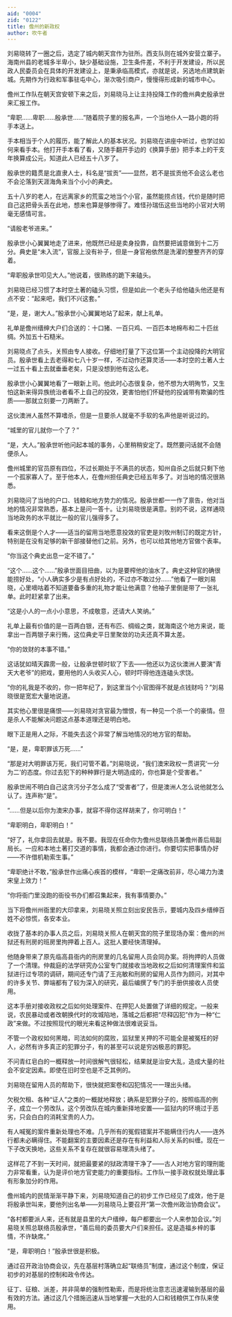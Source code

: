 ```yaml
---
aid: "0004"
zid: "0122"
title: 儋州的新政权
author: 吹牛者
---
```


刘易晓转了一圈之后，选定了城内朝天宫作为驻所。西支队则在城外安营立寨子。海南州县的老城多半卑小，缺少基础设施，卫生条件差，不利于开发建设，所以民政人民委员会在具体的开发建设上，是秉承临高模式，亦就是说，另选地点建筑新城。先期作为行政和军事驻屯中心，渐次吸引商户，慢慢得形成新的城市中心。

儋州工作队在朝天宫安顿下来之后，刘易晓马上让主持投降工作的儋州典史殷承世来汇报工作。

“卑职……卑职……殷承世……”随着院子里的报名声，一个当地仆人一路小跑的将手本送上。

手本相当于个人的履历，能了解此人的基本状况。刘易晓在讲座中听过，也学过如何来看手本。他打开手本看了看，又随手翻开手边的《换算手册》把手本上的干支年换算成公元，知道此人已经五十八岁了。

殷承世的籍贯是北直隶人士，科名是“拔贡”——显然，若不是拔贡他不会这么老也不会沦落到天涯海角来当个小小的典史。

五十八岁的老人，在远离家乡的荒蛮之地当个小官，虽然能捞点钱，代价是随时把自己这把骨头丢在此地，想来也算是够惨得了。难怪孙瑞伍这些当地的小官对大明毫无感情可言。

“请殷老爷进来。”

殷承世小心翼翼地走了进来，他既然已经是卖身投靠，自然要把诚意做到十二万分。典史是“未入流”，官服上没有补子，但是一身官袍依然是洗濯的整整齐齐的穿着。

“卑职殷承世叩见大人。”他说着，很熟练的跪下来磕头。

刘易晓已经习惯了本时空土著的磕头习惯，但是如此一个老头子给他磕头他还是有点不安：“起来吧，我们不兴这套。”

“是，是，谢大人。”殷承世小心翼翼地站了起来，献上礼单。

礼单是儋州缙绅大户们合送的：十口猪、一百只鸡、一百匹本地棉布和二十匹丝绸。外加五十石糙米。

刘易晓点了点头，关照由专人接收。仔细地打量了下这位第一个主动投降的大明官员。殷承世看上去老得和七八十岁一样，不过动作还算灵活——本时空的土著人士一过五十看上去就垂垂老矣，只是没想到他有这么老。

殷承世小心翼翼地看了一眼新上司。他此时心态很复杂，他不想为大明殉节，又生怕这新来得异族统治者看不上自己的投效，更害怕他们怀疑他的投诚带有欺骗的性质——那就立刻要一刀两断了。

这伙澳洲人虽然不算嗜杀，但是一旦要杀人就毫不手软的名声他是听说过的。

“城里的官儿就你一个了？”

“是，大人。”殷承世听他问起本城的事务，心里稍稍安定了。既然要问话就不会随便杀人。

儋州城里的官员原有四位，不过长期处于不满员的状态，知州自杀之后就只剩下他一个孤家寡人了。至于他本人，在儋州担任典史已经五年多了。对当地的情况很熟悉。

刘易晓问了当地的户口、钱粮和地方势力的情况。殷承世都一一作了禀告，他对当地的情况非常熟悉，基本上是问一答十。让刘易晓很是满意。别的不说，这样通晓当地政务的水平就比一般的官儿强得多了。

看来这倒是个人才——适当的留用当地愿意投效的官吏是刘牧州制订的既定方针，特别是在没有足够的新干部接替他们之前。另外，也可以给其他地方官做个表率。

“你当这个典史出息一定不错了。”

“这个……这个……”殷承世面目扭曲，以为是要榨他的油水了。典史这种官的确很能捞好处，“小人确实多少是有点好处的，不过亦不敢过分……”他看了一眼刘易晓，心里嘀咕着不知道要备多重的礼物才能让他满意？他袖子里倒是带了一张礼单。此时赶紧拿了出来。

“这是小人的一点小小意思，不成敬意，还请大人笑纳。”

礼单上最有价值的是一百两白银，还有布匹、绸缎之类，就海南这个地方来说，能拿出一百两银子来行贿，这位典史平日里聚敛的功夫还真不算太差。

“你的敛财的本事不错。”

这话犹如晴天霹雳一般，让殷承世顿时软了下去——他还以为这伙澳洲人要演“青天大老爷”的把戏，要用他的人头收买人心，顿时吓得他连连磕头求饶。

“你的礼我是不收的，你一把年纪了，到这里当个小官图得不就是点钱财吗？”刘易晓很是宽宏大量地说道。

其实他心里很是痛恨——刘易晓对贪官最为憎恨，有一种见一个杀一个的豪情。但是杀人不能解决问题这点基本道理还是明白地。

眼下正是用人之际，不能失去这个非常了解当地情况的地方官的帮助。

“是，是，卑职罪该万死……”

“那是对大明罪该万死，我们可管不着。”刘易晓说，“我们澳宋政权一贯讲究‘一分为二’的态度。你过去犯下的种种罪行是大明造成的，你也算是个受害者。”

殷承世闹不明白自己这贪污分子怎么成了“受害者”了，但是澳洲人怎么说他就怎么认了。连声称“是”。

“……但是以后你为澳宋办事，就容不得你这样胡来了，你可明白！”

“卑职明白，卑职明白！”

“好了，礼你拿回去就是。我不要。我现在任命你为儋州总联络员兼儋州善后局副局长。一应和本地土著打交道的事情，我都会通过你进行。你要切实把事情办好——不许借机勒索生事。”

“卑职绝计不敢，”殷承世作出痛心疾首的模样，“卑职一定痛改前非，尽心竭力为澳宋皇上效力！”

“你将衙门里没跑的衙役书办们都召集起来，我有事情要办。”

当下将儋州州衙里的大印拿来，刘易晓关照立刻出安民告示，要城内及四乡缙绅百姓不必惊慌，各安本业。

收拢了基本的办事人员之后，刘易晓关照人在朝天宫的院子里现场办案：儋州的州狱还有刑房的班房里拘押着上百人。这批人要经快清理掉。

他随身带来了原先临高县衙内的刑房里的几名留用人员会同办案。将拘押的人员做了一个清理。仲裁庭的法学研究办公室专门就接收当地政权之后如何清理案件和监狱进行过专项的调研，期间还专门请了王兆敏和刑房的留用人员作为顾问，对其中的许多关节、弊端都有了较为深入的研究，最后编撰了专门的手册供接收人员使用。

这本手册对接收政权之后如何处理案件、在押犯人处置做了详细的规定。一般来说，农民暴动或者改朝换代时的攻城陷地，落城之后都把“尽释囚犯”作为一种“仁政”来做。不过按照现代的眼光来看这种做法很难说妥当。

不管一个政权如何黑暗，司法如何的腐败，监狱里关押的不可能全是被冤枉的好人，必然有许多真正的犯罪分子，有的甚至可以说是穷凶极恶的罪犯。

不问青红皂白的一概释放一时间很解气很轻松，结果就是治安大乱，造成大量的社会不安定因素。即使在旧时空也是不乏其例的。

刘易晓在留用人员的帮助下，很快就把案卷和囚犯情况一一理出头绪。

欠税欠租、各种“证人”之类的一概就地释放；确系是犯罪分子的，按照临高的例子，成立一个劳改队，这个劳改队在城内重新择地安置——监狱内的环境过于恶劣，只会白白的消耗宝贵的人力。

有人喊冤的案件重新处理也不难。几乎所有的冤假错案并不能瞒住行内人——连外行都未必瞒得住。不能翻案的主要因素还是存在有利益和人际关系的纠缠。现在一下子改天换地，这些关系不复存在就很容易理清头绪了。

这样花了不到一天时间，就把最要紧的狱政清理干净了——古人对地方官的理刑能力非常看重，认为是评价地方官吏能力的重要指标。工作队一接手政权就处理此事有形象加分的作用。

儋州城内的民情渐渐平静下来，刘易晓知道自己的初步工作已经见了成效，他于是将殷承世叫来，要他列出名单——刘易晓马上要召开“第一次儋州政治协商会议”。

“各村都要派人来，还有就是县里的大户缙绅，每户都要出一个人来参加会议。”刘易晓关照总联络员殷承世，“善后局的委员要大户们来担任。这是造福乡梓的事情，不许缺席。”

“是，卑职明白！”殷承世很是积极。

通过召开政治协商会议，先在基层村落确立起“联络员”制度，通过这个制度，保证初步的对基层的控制和政令传达。

征丁、征粮、派差，并非简单的强制性勒索，而是将统治意志迅速灌输到基层的最有效的方法。通过这几个措施迅速从当地掌握一大批的人口和钱粮供工作队来使用。
